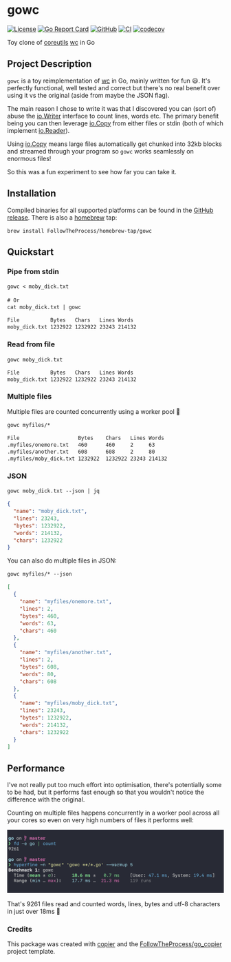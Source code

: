 # gowc

[![License](https://img.shields.io/github/license/FollowTheProcess/gowc)](https://github.com/FollowTheProcess/gowc)
[![Go Report Card](https://goreportcard.com/badge/github.com/FollowTheProcess/gowc)](https://goreportcard.com/report/github.com/FollowTheProcess/gowc)
[![GitHub](https://img.shields.io/github/v/release/FollowTheProcess/gowc?logo=github&sort=semver)](https://github.com/FollowTheProcess/gowc)
[![CI](https://github.com/FollowTheProcess/gowc/workflows/CI/badge.svg)](https://github.com/FollowTheProcess/gowc/actions?query=workflow%3ACI)
[![codecov](https://codecov.io/gh/FollowTheProcess/gowc/branch/main/graph/badge.svg)](https://codecov.io/gh/FollowTheProcess/gowc)

Toy clone of [coreutils] [wc] in Go

## Project Description

`gowc` is a toy reimplementation of [wc] in Go, mainly written for fun 😃. It's perfectly functional, well tested and correct but there's no real
benefit over using it vs the original (aside from maybe the JSON flag).

The main reason I chose to write it was that I discovered you can (sort of) abuse the [io.Writer] interface to count lines, words etc. The primary benefit being
you can then leverage [io.Copy] from either files or stdin (both of which implement [io.Reader]).

Using [io.Copy] means large files automatically get chunked into 32kb blocks and streamed through your program so `gowc` works seamlessly on enormous files!

So this was a fun experiment to see how far you can take it.

## Installation

Compiled binaries for all supported platforms can be found in the [GitHub release]. There is also a [homebrew] tap:

```shell
brew install FollowTheProcess/homebrew-tap/gowc
```

## Quickstart

### Pipe from stdin

```shell
gowc < moby_dick.txt

# Or
cat moby_dick.txt | gowc
```

```plain
File          Bytes   Chars   Lines Words
moby_dick.txt 1232922 1232922 23243 214132
```

### Read from file

```shell
gowc moby_dick.txt
```

```plain
File          Bytes   Chars   Lines Words
moby_dick.txt 1232922 1232922 23243 214132
```

### Multiple files

Multiple files are counted concurrently using a worker pool 🚀

```shell
gowc myfiles/*
```

```plain
File                   Bytes    Chars   Lines Words
.myfiles/onemore.txt   460      460     2     63
.myfiles/another.txt   608      608     2     80
.myfiles/moby_dick.txt 1232922  1232922 23243 214132
```

### JSON

```shell
gowc moby_dick.txt --json | jq
```

```json
{
  "name": "moby_dick.txt",
  "lines": 23243,
  "bytes": 1232922,
  "words": 214132,
  "chars": 1232922
}
```

You can also do multiple files in JSON:

```shell
gowc myfiles/* --json
```

```json
[
  {
    "name": "myfiles/onemore.txt",
    "lines": 2,
    "bytes": 460,
    "words": 63,
    "chars": 460
  },
  {
    "name": "myfiles/another.txt",
    "lines": 2,
    "bytes": 608,
    "words": 80,
    "chars": 608
  },
  {
    "name": "myfiles/moby_dick.txt",
    "lines": 23243,
    "bytes": 1232922,
    "words": 214132,
    "chars": 1232922
  }
]
```

## Performance

I've not really put too much effort into optimisation, there's potentially some to be had, but it performs fast enough so that you wouldn't notice
the difference with the original.

Counting on multiple files happens concurrently in a worker pool across all your cores so even on very high numbers of files it performs well:

![bench](https://github.com/FollowTheProcess/gowc/raw/main/img/bench.png)

That's 9261 files read and counted words, lines, bytes and utf-8 characters in just over 18ms 🚀

### Credits

This package was created with [copier] and the [FollowTheProcess/go_copier] project template.

[copier]: https://copier.readthedocs.io/en/stable/
[FollowTheProcess/go_copier]: https://github.com/FollowTheProcess/go_copier
[GitHub release]: https://github.com/FollowTheProcess/gowc/releases
[homebrew]: https://brew.sh
[coreutils]: https://www.gnu.org/software/coreutils/manual/
[wc]: https://www.gnu.org/software/coreutils/manual/html_node/wc-invocation.html#wc-invocation
[io.Writer]: https://pkg.go.dev/io#Writer
[io.Copy]: https://pkg.go.dev/io#Copy
[io.Reader]: https://pkg.go.dev/io#Reader
